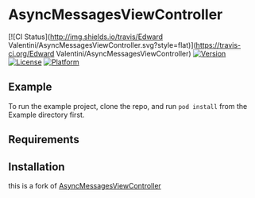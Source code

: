 # AsyncMessagesViewController

[![CI Status](http://img.shields.io/travis/Edward Valentini/AsyncMessagesViewController.svg?style=flat)](https://travis-ci.org/Edward Valentini/AsyncMessagesViewController)
[![Version](https://img.shields.io/cocoapods/v/AsyncMessagesViewController.svg?style=flat)](http://cocoapods.org/pods/AsyncMessagesViewController)
[![License](https://img.shields.io/cocoapods/l/AsyncMessagesViewController.svg?style=flat)](http://cocoapods.org/pods/AsyncMessagesViewController)
[![Platform](https://img.shields.io/cocoapods/p/AsyncMessagesViewController.svg?style=flat)](http://cocoapods.org/pods/AsyncMessagesViewController)

## Example

To run the example project, clone the repo, and run `pod install` from the Example directory first.

## Requirements

## Installation

this is a fork of [AsyncMessagesViewController](https://github.com/nguyenhuy/AsyncMessagesViewController)

